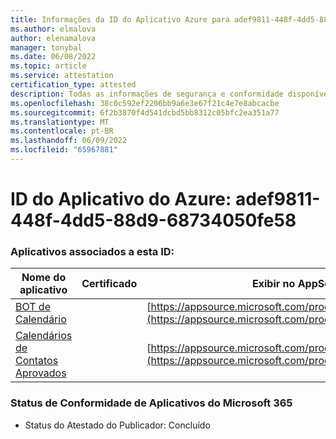 ```yaml
---
title: Informações da ID do Aplicativo Azure para adef9811-448f-4dd5-88d9-68734050fe58
ms.author: elmalova
author: elenamalova
manager: tonybal
ms.date: 06/08/2022
ms.topic: article
ms.service: attestation
certification_type: attested
description: Todas as informações de segurança e conformidade disponíveis para adef9811-448f-4dd5-88d9-68734050fe58.
ms.openlocfilehash: 38c0c592ef2206bb9a6e3e67f21c4e7e8abcacbe
ms.sourcegitcommit: 6f2b3870f4d541dcbd5bb8312c05bfc2ea351a77
ms.translationtype: MT
ms.contentlocale: pt-BR
ms.lasthandoff: 06/09/2022
ms.locfileid: "65967881"
---
```

# <a name="azure-app-id-adef9811-448f-4dd5-88d9-68734050fe58"></a>ID do Aplicativo do Azure: adef9811-448f-4dd5-88d9-68734050fe58


### <a name="apps-associated-with-this-id"></a>Aplicativos associados a esta ID:
| **Nome do aplicativo** | **Certificado** | **Exibir no AppSource** |
|--------------|---------------|-----------------------|
| [BOT de Calendário](../forward/WA104381271.md) |  | [https://appsource.microsoft.com/product/office/WA104381271](https://appsource.microsoft.com/product/office/WA104381271) |
| [Calendários de Contatos Aprovados](../forward/WA104380294.md) |  | [https://appsource.microsoft.com/product/office/WA104380294](https://appsource.microsoft.com/product/office/WA104380294) |

### <a name="microsoft-365-app-compliance-status"></a>Status de Conformidade de Aplicativos do Microsoft 365
- Status do Atestado do Publicador: Concluído
